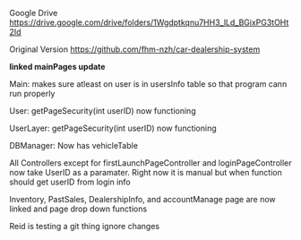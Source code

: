 Google Drive
https://drive.google.com/drive/folders/1Wgdptkqnu7HH3_lLd_BGixPG3tOHt2Id

Original Version
https://github.com/fhm-nzh/car-dealership-system

**linked mainPages update**

Main:
makes sure atleast on user is in usersInfo table so that program cann run properly

User: 
getPageSecurity(int userID) now functioning

UserLayer: 
getPageSecurity(int userID) now functioning

DBManager:
Now has vehicleTable

All Controllers except for firstLaunchPageController and loginPageController now take UserID as a paramater.
Right now it is manual but when function should get userID from login info

Inventory, PastSales, DealershipInfo, and accountManage page are now linked and page drop down functions

Reid is testing a git thing ignore changes
